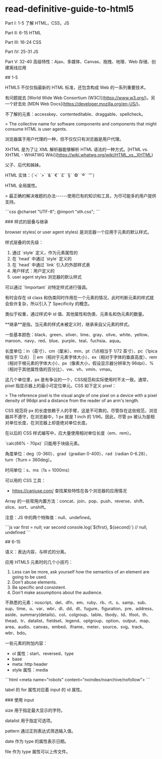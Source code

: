 # read-definitive-guide-to-html5
Part I: 1-5 了解 HTML，CSS，JS

Part II: 6-15 HTML

Part III: 16-24 CSS

Part IV: 25-31 JS

Part V: 32-40 高级特性：Ajax、多媒体、Canvas、拖拽、地理、Web
存储、创建离线应用

\## 1-5

HTML5 不仅仅指最新的 HTML 标准，还包含构成 Web 的一系列重要技术。

有问题就去 \[World Wide Web Consortium
(W3C)\](<https://www.w3.org/>)。另一个好去处 \[MDN Web
Docs\](<https://developer.mozilla.org/en-US/>)。

不了解的元素：accesskey、contenteditable、draggable、spellcheck。

\> The collective name for software components and components that might
consume HTML is user agents.

浏览器属于用户代理的一种，但不仅仅只有浏览器是用户代理。

XHTML 是为了让 XML 解析器能够解析 HTML 语法的一种方式。\[HTML vs.
XHTML - WHATWG Wiki\](<https://wiki.whatwg.org/wiki/HTML_vs._XHTML>)

父子、后代和姊妹。

HTML 实体：（\`&lt;\` \`&gt;\` \`&amp;\` \`&euro;\` \`&pound;\`
\`&sect;\` \`&copy;\` \`&reg;\` \`&trade;\`）

HTML 全局属性。

\>
最正确的解决难题的办法------使用已有的知识和工具，为尽可能多的用户提供支持。

\`\`\`css \@charset \"UTF-8\"; \@import \"sth.css\"; \`\`\`

\### 样式的层叠与继承

browser styles( or user agent styles) 是浏览器一个应用于元素的默认样式。

样式层叠的优先级：

1.  通过 \`style\` 定义，作为元素属性的
2.  在 \`head\` 中通过 \`style\` 定义的
3.  在 \`head\` 中通过 \`link\` 引入的外部样式表
4.  用户样式：用户定义的
5.  user agent styles 浏览器的默认样式

可以通过 \`!important\` 对特定样式进行强调。

有时会存在 id class
和伪类同时作用在一个元素的情况，此时判断元素的样式就会些许复杂，所以引入了
Specificity 的概念。

类似于权重，通过样式中 id 值、其他属性和伪类、元素名和伪元素的数量。

\*\*继承\*\*是指，当元素的样式未被定义时，继承来自父元素的样式。

一些基本颜色：black、green、silver、lime、gray、olive、white、yellow、maroon、navy、red、blue、purple、teal、fuchsia、aqua。

长度单位：in（英寸）、cm（厘米）、mm、pt（1点相当于 1/72
英寸）、pc（1pica相当于 12点） \|\|
em（相对于元素字体大小）、ex（相对于字体的垂直高度）、rem（相对于根元素的字体大小）、px（像素大小，假设显示器分辨率为
96dpi）、%（相对于其他属性值的百分比）、vw、vh、vmin、vmax。

这几个单位里，px
是有争议的一个，CSS规范和实际使用时不太一致。通常，pixel
指显示器上的最小可定位单元。CSS 如下定义 pixel：

\> The reference pixel is the visual angle of one pixel on a device with
a pixel density of 96dpi and a distance from the reader of an arm\'s
length.

CSS 规范将 px
的长度依赖于人的手臂，这是不可靠的。尽管存在这些规范，浏览器并不遵守，在浏览器中，1
px 就是 1 inch 的 1/96。因此，尽管 px
被认为是相对单位长度，在浏览器上却是绝对单位长度。

在以后的 CSS 样式编写中，应大量使用相对单位长度（em、rem）。

\`calc(66% - 70px)\` 只能用于块级元素。

角度单位：deg（0-360）、grad（gradian 0-400）、rad（radian
0-6.28）、turn（1turn = 360deg）。

时间单位：s、ms（1s = 1000ms）

可以用的 CSS 工具：

-   <https://caniuse.com/> 查找某些特性在各个浏览器的应用情况

Array
的一些常用内置方法：concat、join、pop、push、reverse、shift、slice、sort、unshift。

注意：JS 中的两个特殊值：null、undefined。

\`\`\`js var first = null; var second console.log(\`\${first},
\${second}\`) // null, undefined \`\`\`

\## 6-15

语义：表达内容，与样式的分离。

应用 HTML5 元素时的几个小技巧：

1.  Less can be more, ask yourself how the semantics of an element are
    going to be used.
2.  Don\'t abuse elements.
3.  Be specific and consistent.
4.  Don\'t make assumptions about the audience.

不熟悉的元素：noscript、del、dfn、em、ruby、rb、rt、s、samp、sub、sup、time、u、var、wbr、dl、dd、dt、fugure、figuration、pre、address、aside、summary(details)、col、colgroup、table、tbody、td、tfoot、th、thead、tr、datalist、fieldset、legend、optgroup、option、output、map、area、audio、canvas、embed、iframe、meter、source、svg、track、wbr、bdo。

一些元素的附加内容：

-   ol 属性：start、reversed、type
-   base
-   meta: http header
-   style 属性：media

\`\`\`html \<meta name=\"robots\"
content=\"noindex/noarchive/nofollow\"\> \`\`\`

label 的 for 属性对应着 input 的 id 属性。

\### 使用 input

size 用于指定最大显示的字符。

datalist 用于指定可选项。

pattern 通过正则表达式筛选输入值。

date 作为 type 的属性表示日期。

file 作为 type 属性可以上传文件。
